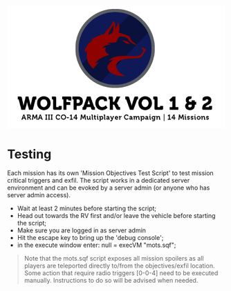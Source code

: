 ![Wolfpack Vol 1 & 2](wolfpack_header_01.png)



# Testing
Each mission has its own 'Mission Objectives Test Script' to test mission critical triggers and exfil. The 
script works in a dedicated server environment and can be evoked by a server admin (or anyone who 
has server admin access).

* Wait at least 2 minutes before starting the script;
* Head out towards the RV first and/or leave the vehicle before starting the script;
* Make sure you are logged in as server admin
* Hit the escape key to bring up the 'debug console';
* in the execute window enter:  null = execVM "mots.sqf";

> Note that the mots.sqf script exposes all mission spoilers as all players are teleported directly to/from the 
objectives/exfil location. Some action that require radio triggers [0-0-4] need to be executed 
manually. Instructions to do so will be advised when 
needed. 
